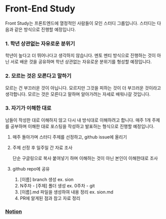 # Front-End Study

Front Study는 프론트엔드에 열정적인 사람들이 모인 스터디 그룹입니다.
스터디는 다음과 같은 방식으로 진행할 예정입니다.

### 1. 학년 상관없는 자유로운 분위기

학년이 높다고 더 뛰어나다고 생각하지 않습니다. 멘토 멘티 방식으로 진행하는 것이 아닌 서로 배운 것을 공유하며 학년 상관없는 자유로운 분위기를 형성할 예정입니다.

### 2. 모르는 것은 모른다고 말하기

모르는 건 부끄러운 것이 아닙니다. 모르지만 그것을 피하는 것이 더 부끄러운 것이라고 생각합니다.
모르는 것은 모른다고 말하며 알아가려는 자세로 배워나갈 것입니다.

### 3. 자기가 이해한 대로

남들이 작성한 대로 이해하지 않고 다시 내 방식대로 이해하려고 합니다. 매주 1개 주제를 공부하며 이해한 대로 포스팅을 작성하고 발표하는 형식으로 진행할 예정입니다.

1. 매주 돌아가며 스터디 주제를 선정하고, github issue에 올리기
2. 주제 선정 후 일주일 간 자료 조사

   단순 구글링으로 복사 붙여넣기 하며 이해하는 것이 아닌 본인이 이해한대로 조사

3. github repo에 공유
   1. [이름] branch 생성 ex. sion
   2. N주차 - [주제] 폴더 생성 ex. 0주차 - git
   3. [이름].md 파일을 생성하여 내용 정리 ex. sion.md
   4. PR에 알게된 점과 참고 자료 정리

### [Notion](https://slow-guavaberry-bdf.notion.site/7-aed7c09cdddf43ea9b956684f2380905)
